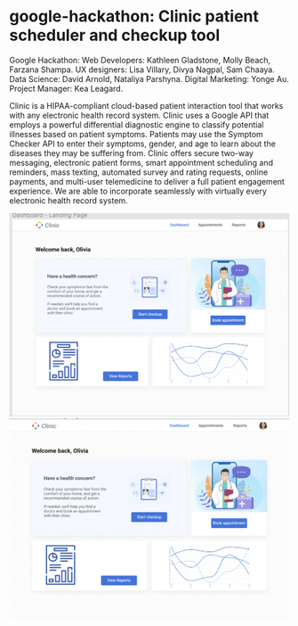 # google-hackathon: Clinic patient scheduler and checkup tool

Google Hackathon: Web Developers: Kathleen Gladstone, Molly Beach, Farzana Shampa. UX designers: Lisa Villary, Divya Nagpal, Sam Chaaya. Data Science: David Arnold,  Nataliya Parshyna. Digital Marketing: Yonge Au. Project Manager: Kea Leagard.

Clinic is a HIPAA-compliant cloud-based patient interaction tool that works with any electronic health record system. Clinic uses a Google API that employs a powerful differential diagnostic engine to classify potential illnesses based on patient symptoms.  Patients may use the Symptom Checker API to enter their symptoms, gender, and age to learn about the diseases they may be suffering from. Clinic offers secure two-way messaging, electronic patient forms, smart appointment scheduling and reminders, mass texting, automated survey and rating requests, online payments, and multi-user telemedicine to deliver a full patient engagement experience. We are able to incorporate seamlessly with virtually every electronic health record system.

![GitHub Logo](client/src/assets/images/ex.png)
![GitHub Logo](client/src/assets/images/ex2.png)


